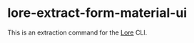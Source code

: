 # lore-extract-form-material-ui

This is an extraction command for the [Lore](http://www.lorejs.org) CLI.
